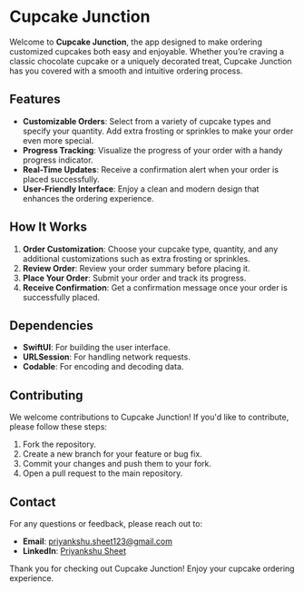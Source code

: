 # Cupcake Junction

Welcome to **Cupcake Junction**, the app designed to make ordering customized cupcakes both easy and enjoyable. Whether you’re craving a classic chocolate cupcake or a uniquely decorated treat, Cupcake Junction has you covered with a smooth and intuitive ordering process.

## Features

- **Customizable Orders**: Select from a variety of cupcake types and specify your quantity. Add extra frosting or sprinkles to make your order even more special.
- **Progress Tracking**: Visualize the progress of your order with a handy progress indicator.
- **Real-Time Updates**: Receive a confirmation alert when your order is placed successfully.
- **User-Friendly Interface**: Enjoy a clean and modern design that enhances the ordering experience.

## How It Works

1. **Order Customization**: Choose your cupcake type, quantity, and any additional customizations such as extra frosting or sprinkles.
2. **Review Order**: Review your order summary before placing it.
3. **Place Your Order**: Submit your order and track its progress.
4. **Receive Confirmation**: Get a confirmation message once your order is successfully placed.

## Dependencies

- **SwiftUI**: For building the user interface.
- **URLSession**: For handling network requests.
- **Codable**: For encoding and decoding data.

## Contributing

We welcome contributions to Cupcake Junction! If you'd like to contribute, please follow these steps:

1. Fork the repository.
2. Create a new branch for your feature or bug fix.
3. Commit your changes and push them to your fork.
4. Open a pull request to the main repository.

## Contact

For any questions or feedback, please reach out to:

- **Email**: [priyankshu.sheet123@gmail.com](mailto:priyankshu.sheet123@gmail.com)
- **LinkedIn**: [Priyankshu Sheet](https://www.linkedin.com/in/priyankshusheet)

Thank you for checking out Cupcake Junction! Enjoy your cupcake ordering experience.
